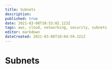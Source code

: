 ```yaml
---
title: Subnets
description: 
published: true
date: 2021-03-08T10:53:02.123Z
tags: aws, cloud, networking, security, subnets
editor: markdown
dateCreated: 2021-03-08T10:04:59.321Z
---
```


# Subnets
